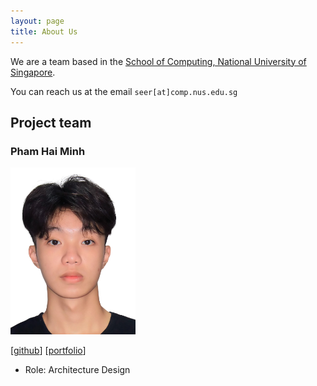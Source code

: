 ```yaml
---
layout: page
title: About Us
---
```


We are a team based in the [School of Computing, National University of Singapore](https://www.comp.nus.edu.sg).

You can reach us at the email `seer[at]comp.nus.edu.sg`

## Project team

### Pham Hai Minh

<img src="images/minh.png" width="200px">

[[github](https://github.com/monnss69)]
[[portfolio](team/minh.md)]

* Role: Architecture Design